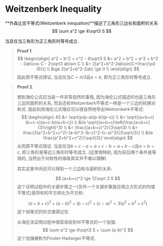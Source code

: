# Weitzenberk Inequality

**外森比克不等式(Weitzenberk inequation)**描述了三角形三边长和面积的关系
$$
\sum a^2 \ge 4\sqrt3 S
$$

当且仅当三角形为正三角形时等号成立.

> **Proof 1**.
> $$
> \begin{align}
> a^2 + b^2 + c^2 - 4\sqrt3 S
> &= a^2 + b^2 + a^2 + b^2 - 2ab\cos C - 2\sqrt3 ab\sin C \\
> &= 2[a^2+b^2-2ab\sin(C+\frac{\pi}{6})] \\
> &\ge 2(a^2+b^2-2ab) \ge 0 \\
> \end{align}
> $$
> 因此原不等式得证, 当且仅当$C=\pi/3$且$a=b$, 即为正三角形时等号成立. 
>

> **Proof 2**.
>
> 想到海伦公式应当是一件非常自然的事情, 因为海伦公式描述的也是三角形三边同面积的关系, 而且还和Weitzenberk不等式一样是一个三边的轮换对称式. 因此利用海伦公式理应可以很自然地导出Weitzenberk不等式:
> $$
> \begin{align}
> 4S
> &= \sqrt{p(p-a)(p-b)(p-c)} \\
> &= \sqrt{(a+b+c)(b+c-c)(a+c-b)(a+b-c)} \\
> &\le \sqrt{(a+b+c)\left(\frac{a+b+c}{3}\right)^3} \\
> &= \frac{(a+b+c)^2}{3\sqrt3} \\
> &= \frac{3(a^2+b^2+c^2)-(a-b)^2-(b-c)^2-(c-a)^2}{3\sqrt{3}} \\
> &\le \frac{a^2+b^2+c^2}{\sqrt{3}}
> \end{align}
> $$
> 从而原不等式得证. 当且仅当$b+c-a=a+c-b=a+b-c$且$a=b=c$, 即三角形是等边三角形时等号成立. (这里很特别, 因为前后两个条件是等效的, 当然出于对称性的缘故其实并不难以理解)
>
> 其实这里中间还可以得到一个三边和与面积的关系: 
>
> $$
> (a+b+c)^2 \ge 12\sqrt 3 S
> $$
> 这个证明过程中的关键步骤之一(另外一个关键步骤是应用立方形式的均值不等式)是将和的平方转化为平方和: 
>
> $$
> (a+b+c)^2 + (a-b)^2 + (b-c)^2 + (c-a)^2 = 3(a^2+b^2+c^2)
> $$
> 这个恒等式的形式值得记住. 
>
> 从海伦法证明过程中很容易给到W不等式的一个加强:
> $$
> \sum a^2 \ge 4\sqrt3 S + \sum (a-b)^2
> $$
> 这个加强被称为Finsler-Hadwiger不等式.

